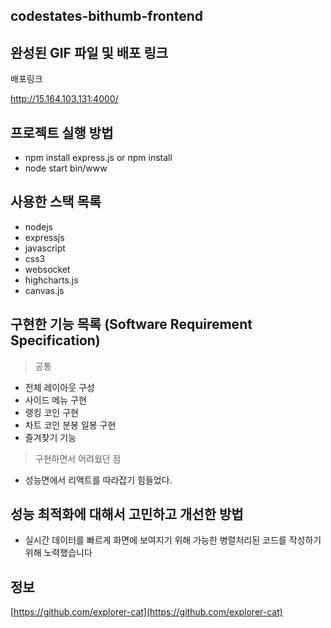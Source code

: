 ## codestates-bithumb-frontend
>

## 완성된 GIF 파일 및 배포 링크
>

배포링크

http://15.164.103.131:4000/
<!-- https://explorer-cat.github.io/codestates-bithumb-frontend-publish/ -->

## 프로젝트 실행 방법
- npm install express.js  or npm install
- node start bin/www

## 사용한 스택 목록
- nodejs
- expressjs 
- javascript
- css3
- websocket
- highcharts.js
- canvas.js

## 구현한 기능 목록 (Software Requirement Specification)
> 공통 
- 전체 레이아웃 구성
- 사이드 메뉴 구현
- 랭킹 코인 구현
- 차트 코인 분봉 일봉 구현
- 즐겨찾기 기능 


> 구현하면서 어려웠던 점
- 성능면에서 리액트를 따라잡기 힘들었다. 

## 성능 최적화에 대해서 고민하고 개선한 방법
- 실시간 데이터를 빠르게 화면에 보여지기 위해 가능한 병렬처리된 코드를 작성하기 위해 노력했습니다


## 정보

[https://github.com/explorer-cat](https://github.com/explorer-cat)
